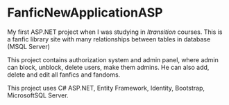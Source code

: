 # FanficNewApplicationASP

My first ASP.NET project when I was studying in *Itransition* courses. This is a fanfic library site with many relationships between tables in database (MSQL Server)

This project contains authorization system and admin panel, where admin can block, unblock, delete users, make them admins. He can also add, delete and edit all fanfics and fandoms.

This project uses C# ASP.NET, Entity Framework, Identity, Bootstrap, MicrosoftSQL Server.
